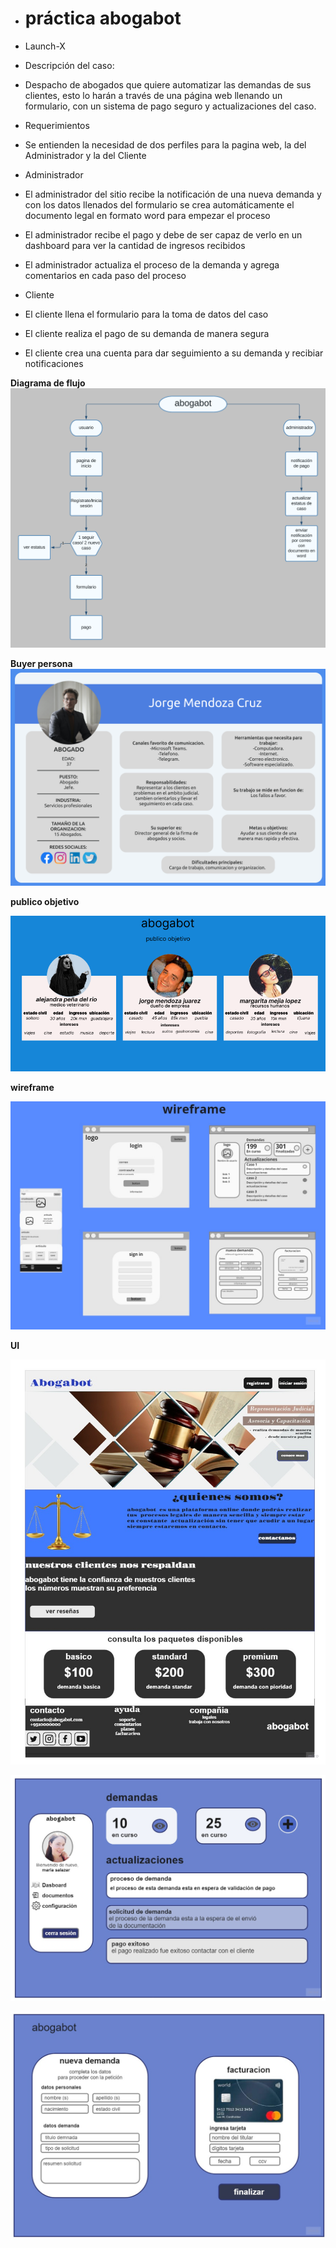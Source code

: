 - #  práctica abogabot
- Launch-X

- Descripción del caso:
- Despacho de abogados que quiere automatizar las demandas de sus clientes, esto lo harán a través de una página web llenando un formulario, con un sistema de pago seguro y actualizaciones del caso.

- Requerimientos
- Se entienden la necesidad de dos perfiles para la pagina web, la del Administrador y la del Cliente

- Administrador
- El administrador del sitio recibe la notificación de una nueva demanda y con los datos llenados del formulario se crea automáticamente el documento legal en formato word para empezar el proceso
- El administrador recibe el pago y debe de ser capaz de verlo en un dashboard para ver la cantidad de ingresos recibidos
- El administrador actualiza el proceso de la demanda y agrega comentarios en cada paso del proceso 

- Cliente
- El cliente llena el formulario para la toma de datos del caso
- El cliente realiza el pago de su demanda de manera segura
- El cliente crea una cuenta para dar seguimiento a su demanda y recibiar notificaciones


**Diagrama de flujo**
![diagrama](https://github.com/1skone/practica-abogabot/blob/main/diagrama%20de%20flujo%201.png)


**Buyer persona**
![buyer](https://github.com/1skone/practica-abogabot/blob/main/Buyer%20persona.png)

**publico objetivo**

![publico](https://github.com/1skone/practica-abogabot/blob/main/publico%20objetivo.png)

**wireframe**

![wire](https://github.com/1skone/practica-abogabot/blob/main/wireframe.jpg)

**UI**

![ui1](https://github.com/1skone/practica-abogabot/blob/main/u1.jpg)

![ui2](https://github.com/1skone/practica-abogabot/blob/main/u2.jpg)

![ui3](https://github.com/1skone/practica-abogabot/blob/main/u3.jpg)




